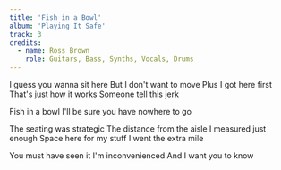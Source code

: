 ```yaml
---
title: 'Fish in a Bowl'
album: 'Playing It Safe'
track: 3
credits:
  - name: Ross Brown
    role: Guitars, Bass, Synths, Vocals, Drums
---
```


I guess you wanna sit here
But I don't want to move
Plus I got here first
That's just how it works
Someone tell this jerk

Fish in a bowl
I'll be sure you have nowhere to go

The seating was strategic
The distance from the aisle
I measured just enough
Space here for my stuff
I went the extra mile

You must have seen it
I'm inconvenienced
And I want you to know
